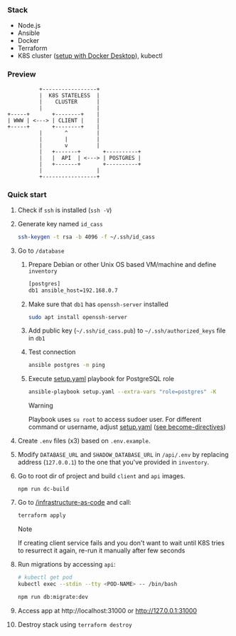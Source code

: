 ### Stack

- Node.js
- Ansible
- Docker
- Terraform
- K8S cluster ([setup with Docker Desktop](https://docs.docker.com/desktop/kubernetes/)), kubectl

### Preview

```
          +-----------------+
          |  K8S STATELESS  |
          |    CLUSTER      |
          |                 |
+-----+       +--------+    |
| WWW | <---> | CLIENT |    |
+-----+       +--------+    |
          |       ^         |
          |       |         |
          |       v         |
          |   +-------+       +----------+
          |   |  API  | <---> | POSTGRES |
          |   +-------+       +----------+
          |                 |
          +-----------------+
```

### Quick start

1. Check if `ssh` is installed (`ssh -V`)

2. Generate key named `id_cass`

   ```sh
   ssh-keygen -t rsa -b 4096 -f ~/.ssh/id_cass
   ```

3. Go to `/database`

   1. Prepare Debian or other Unix OS based VM/machine and define `inventory`

      ```sh
      [postgres]
      db1 ansible_host=192.168.0.7
      ```

   2. Make sure that `db1` has `openssh-server` installed

      ```sh
      sudo apt install openssh-server
      ```

   3. Add public key (`~/.ssh/id_cass.pub`) to `~/.ssh/authorized_keys` file in `db1`

   4. Test connection

      ```sh
      ansible postgres -m ping
      ```

   5. Execute [setup.yaml](./database/setup.yaml) playbook for PostgreSQL role

      ```sh
      ansible-playbook setup.yaml --extra-vars "role=postgres" -K
      ```

      > [!WARNING]
      > Playbook uses `su root` to access sudoer user. For different command or username, adjust [setup.yaml](./database/setup.yaml) ([see become-directives](https://docs.ansible.com/ansible/latest/playbook_guide/playbooks_privilege_escalation.html#become-directives))

4. Create `.env` files (x3) based on `.env.example`.

5. Modify `DATABASE_URL` and `SHADOW_DATABASE_URL` in `/api/.env` by replacing address (`127.0.0.1`) to the one that you've provided in `inventory`.

6. Go to root dir of project and build `client` and `api` images.

   ```
   npm run dc-build
   ```

7. Go to [/infrastructure-as-code](./infrastructure-as-code/) and call:

   ```sh
   terraform apply
   ```

   > [!NOTE]
   > If creating client service fails and you don't want to wait until K8S tries to resurrect it again, re-run it manually after few seconds

8. Run migrations by accessing `api`:

   ```sh
   # kubectl get pod
   kubectl exec --stdin --tty <POD-NAME> -- /bin/bash

   npm run db:migrate:dev
   ```

9. Access app at http://localhost:31000 or http://127.0.0.1:31000

10. Destroy stack using `terraform destroy`
